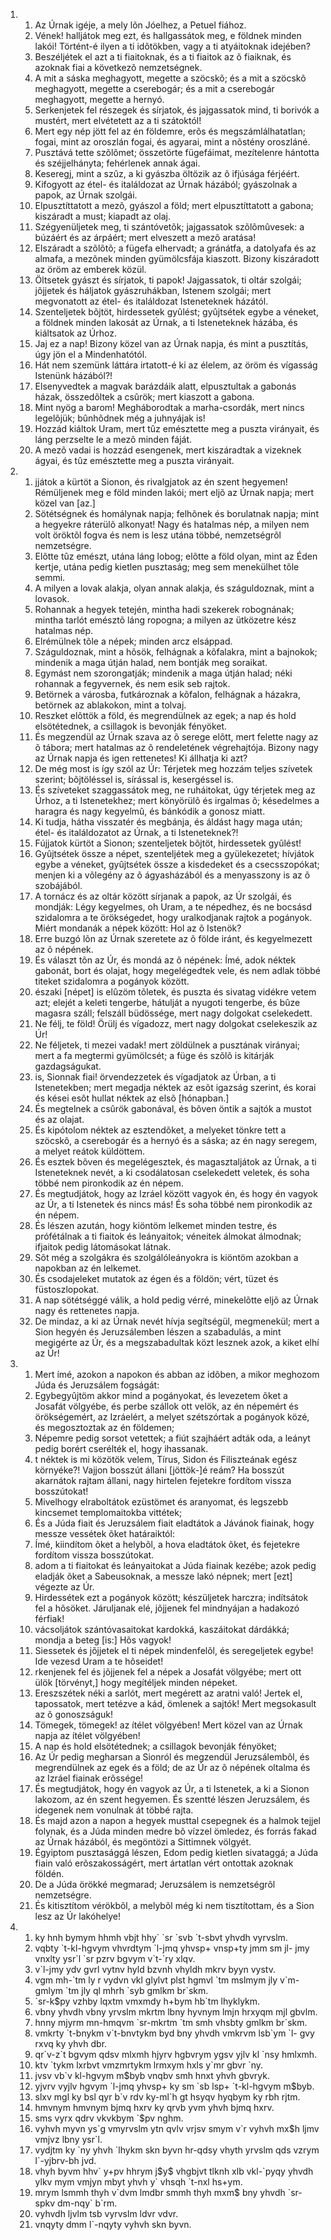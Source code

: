 <ol>
  <li>
    <ol>
      <li>Az Úrnak igéje, a mely lõn Jóelhez, a Petuel fiához.</li>
      <li>Vének! halljátok meg ezt, és hallgassátok meg, e földnek minden lakói! Történt-é ilyen a ti idõtökben, vagy a ti atyáitoknak idejében?</li>
      <li>Beszéljétek el azt a ti fiaitoknak, és a ti fiaitok az õ fiaiknak, és azoknak fiai a következõ nemzetségnek.</li>
      <li>A mit a sáska meghagyott, megette a szöcskõ; és a mit a szöcskõ meghagyott, megette a cserebogár; és a mit a cserebogár meghagyott, megette  a hernyó.</li>
      <li>Serkenjetek fel részegek és sírjatok, és jajgassatok mind, ti borivók a mustért, mert elvétetett az a ti szátoktól!</li>
      <li>Mert egy nép jött fel az én földemre,  erõs és megszámlálhatatlan; fogai, mint az oroszlán fogai, és agyarai, mint a nõstény oroszláné.</li>
      <li>Pusztává tette szõlõmet; összetörte fügefáimat, mezítelenre hántotta és széjjelhányta; fehérlenek annak ágai.</li>
      <li>Keseregj, mint a szûz, a ki gyászba öltözik az õ ifjúsága férjéért.</li>
      <li>Kifogyott az étel- és italáldozat az Úrnak házából; gyászolnak  a papok, az Úrnak szolgái.</li>
      <li>Elpusztíttatott a mezõ, gyászol a föld; mert elpusztíttatott a gabona; kiszáradt  a must; kiapadt az olaj.</li>
      <li>Szégyenüljetek meg, ti szántóvetõk; jajgassatok szõlõmûvesek: a búzáért és az árpáért; mert elveszett a mezõ aratása!</li>
      <li>Elszáradt a szõlõtõ; a fügefa elhervadt; a gránátfa, a datolyafa és az almafa, a mezõnek minden gyümölcsfája  kiaszott. Bizony kiszáradott az öröm az emberek közül.</li>
      <li>Öltsetek gyászt és sírjatok, ti papok! Jajgassatok, ti oltár szolgái; jõjjetek és háljatok gyászruhákban, Istenem szolgái; mert megvonatott  az étel- és italáldozat Isteneteknek házától.</li>
      <li>Szenteljetek  bõjtöt, hirdessetek gyûlést; gyûjtsétek egybe a véneket, a földnek minden lakosát az Úrnak, a ti Isteneteknek házába, és kiáltsatok az Úrhoz.</li>
      <li>Jaj ez a nap!  Bizony közel van az Úrnak napja, és mint a pusztítás, úgy jön el a Mindenhatótól.</li>
      <li>Hát nem szemünk láttára irtatott-é ki az élelem, az öröm és vígasság Istenünk házából?!</li>
      <li>Elsenyvedtek a magvak barázdáik alatt, elpusztultak a gabonás házak, összedõltek a csûrök; mert kiaszott a gabona.</li>
      <li>Mint nyög a barom! Megháborodtak a marha-csordák, mert nincs legelõjük; bûnhõdnek még a juhnyájak is!</li>
      <li>Hozzád kiáltok Uram, mert tûz emésztette meg a puszta virányait, és  láng perzselte le a mezõ minden fáját.</li>
      <li>A mezõ vadai is hozzád esengenek, mert kiszáradtak a vizeknek ágyai, és tûz emésztette meg a puszta virányait.</li>
    </ol>
  </li>
  <li>
    <ol>
      <li>jjátok a kürtöt  a Sionon, és rivalgjatok az én szent hegyemen! Rémüljenek meg e föld minden lakói; mert eljõ az Úrnak napja; mert közel van [az.]</li>
      <li>Sötétségnek és homálynak napja; felhõnek és borulatnak napja; mint a hegyekre ráterülõ alkonyat! Nagy és hatalmas nép, a milyen nem volt öröktõl fogva és nem is lesz utána többé, nemzetségrõl  nemzetségre.</li>
      <li>Elõtte tûz emészt, utána láng lobog; elõtte a föld olyan, mint az Éden kertje, utána pedig kietlen pusztaság; meg sem menekülhet tõle semmi.</li>
      <li>A milyen a lovak alakja, olyan annak alakja, és száguldoznak, mint a lovasok.</li>
      <li>Rohannak a hegyek tetején, mintha hadi szekerek robognának; mintha tarlót emésztõ láng ropogna; a milyen az ütközetre kész hatalmas nép.</li>
      <li>Elrémülnek tõle a népek; minden arcz elsáppad.</li>
      <li>Száguldoznak, mint a hõsök, felhágnak a kõfalakra, mint a bajnokok; mindenik a maga útján halad, nem bontják meg soraikat.</li>
      <li>Egymást nem szorongatják; mindenik a maga útján halad; néki rohannak a fegyvernek, és nem esik seb rajtok.</li>
      <li>Betörnek a városba, futkároznak a kõfalon, felhágnak a házakra, betörnek az ablakokon, mint a tolvaj.</li>
      <li>Reszket elõttök a föld, és megrendülnek az egek; a nap és hold elsötétednek, a csillagok is bevonják fényöket.</li>
      <li>És megzendül az Úrnak szava az õ serege elõtt, mert felette nagy az õ tábora; mert hatalmas az õ rendeletének végrehajtója. Bizony nagy az Úrnak napja és igen rettenetes! Ki  állhatja ki azt?</li>
      <li>De még most is így szól az Úr: Térjetek  meg hozzám teljes szívetek szerint; bõjtöléssel is, sírással is, kesergéssel is.</li>
      <li>És szíveteket szaggassátok meg, ne ruháitokat, úgy térjetek meg az Úrhoz, a ti Istenetekhez; mert könyörülõ és irgalmas õ; késedelmes a haragra és nagy kegyelmû,  és bánkódik a gonosz miatt.</li>
      <li>Ki tudja, hátha visszatér és megbánja,  és áldást hagy maga után; étel- és italáldozatot az Úrnak, a ti Isteneteknek?!</li>
      <li>Fújjatok kürtöt a Sionon;  szenteljetek bõjtöt, hirdessetek gyûlést!</li>
      <li>Gyûjtsétek össze a népet, szenteljétek meg a gyülekezetet; hívjátok egybe a véneket, gyûjtsétek össze a kisdedeket és a csecsszopókat; menjen ki a võlegény az õ ágyasházából és a menyasszony is az õ szobájából.</li>
      <li>A tornácz és az oltár között sírjanak a papok, az Úr szolgái, és mondják: Légy kegyelmes, oh Uram, a te népedhez, és ne bocsásd szidalomra a te örökségedet, hogy uralkodjanak rajtok a pogányok. Miért mondanák a népek között: Hol az õ  Istenök?</li>
      <li>Erre buzgó lõn az Úrnak szeretete az õ földe iránt, és kegyelmezett az õ népének.</li>
      <li>És választ tõn az Úr, és mondá az õ népének: Ímé, adok néktek gabonát, bort és olajat, hogy megelégedtek vele, és nem adlak többé titeket szidalomra a pogányok között.</li>
      <li>északi [népet] is elûzöm tõletek, és puszta és sivatag vidékre vetem azt; elejét a keleti tengerbe, hátulját a nyugoti tengerbe, és bûze magasra száll; felszáll büdössége, mert nagy dolgokat cselekedett.</li>
      <li>Ne félj, te föld! Örülj és vígadozz, mert nagy dolgokat cselekeszik az Úr!</li>
      <li>Ne féljetek, ti mezei vadak! mert zöldülnek a pusztának virányai; mert a fa megtermi gyümölcsét; a füge és szõlõ is kitárják gazdagságukat.</li>
      <li>is, Sionnak fiai! örvendezzetek és vígadjatok az Úrban, a ti Istenetekben; mert megadja néktek az esõt igazság szerint, és korai és kései esõt hullat néktek az elsõ [hónapban.]</li>
      <li>És megtelnek a csûrök gabonával, és bõven öntik a sajtók a  mustot és az olajat.</li>
      <li>És kipótolom néktek az esztendõket, a melyeket tönkre tett  a szöcskõ, a cserebogár és a hernyó és a sáska; az én nagy seregem, a melyet reátok küldöttem.</li>
      <li>És esztek bõven és megelégesztek, és magasztaljátok az Úrnak, a ti Isteneteknek nevét, a ki csodálatosan cselekedett veletek, és soha többé nem pironkodik az én népem.</li>
      <li>És megtudjátok, hogy az Izráel között vagyok én, és hogy én vagyok az Úr, a ti Istenetek és nincs más! És soha többé nem pironkodik az én népem.</li>
      <li>És lészen azután, hogy kiöntöm lelkemet  minden testre, és prófétálnak a ti fiaitok és leányaitok; véneitek álmokat álmodnak; ifjaitok pedig látomásokat látnak.</li>
      <li>Sõt még a szolgákra és szolgálóleányokra is kiöntöm azokban a napokban az én lelkemet.</li>
      <li>És csodajeleket mutatok az égen és a földön; vért, tüzet és füstoszlopokat.</li>
      <li>A nap  sötétséggé válik, a hold pedig vérré, minekelõtte eljõ az Úrnak nagy és rettenetes napja.</li>
      <li>De mindaz, a ki az Úrnak nevét hívja segítségül,  megmenekül; mert a Sion hegyén és Jeruzsálemben lészen a szabadulás, a mint megigérte az Úr, és a megszabadultak  közt lesznek azok, a kiket elhí az Úr!</li>
    </ol>
  </li>
  <li>
    <ol>
      <li>Mert ímé, azokon a napokon és abban az idõben, a mikor meghozom Júda és Jeruzsálem fogságát:</li>
      <li>Egybegyûjtöm akkor mind a pogányokat,  és levezetem õket a Josafát völgyébe, és perbe szállok ott velök, az én népemért és örökségemért, az Izráelért, a melyet szétszórtak a pogányok közé, és megosztoztak az én földemen;</li>
      <li>Népemre pedig sorsot vetettek; a fiút szajháért adták oda, a leányt pedig borért cserélték el, hogy ihassanak.</li>
      <li>t néktek is mi közötök velem, Tírus, Sidon és Filiszteának egész környéke?! Vajjon bosszút állani [jöttök-]é reám? Ha bosszút akarnátok rajtam  állani, nagy hirtelen fejetekre fordítom vissza bosszútokat!</li>
      <li>Mivelhogy elraboltátok ezüstömet és aranyomat, és legszebb kincsemet templomaitokba vittétek;</li>
      <li>És a Júda fiait és Jeruzsálem fiait eladtátok a Jávánok fiainak,  hogy messze vessétek õket határaiktól:</li>
      <li>Ímé, kiindítom  õket a helybõl, a hova eladtátok õket, és fejetekre fordítom vissza bosszútokat.</li>
      <li>adom a ti fiaitokat és leányaitokat a Júda fiainak kezébe; azok pedig eladják õket a Sabeusoknak, a messze lakó népnek; mert [ezt] végezte az Úr.</li>
      <li>Hirdessétek ezt a pogányok között; készüljetek harczra; indítsátok fel a hõsöket. Járuljanak elé, jõjjenek fel mindnyájan a hadakozó férfiak!</li>
      <li>vácsoljátok szántóvasaitokat kardokká, kaszáitokat dárdákká; mondja a beteg [is:] Hõs vagyok!</li>
      <li>Siessetek és jõjjetek el ti népek mindenfelõl, és seregeljetek egybe! Ide vezesd Uram a te hõseidet!</li>
      <li>rkenjenek fel és jõjjenek fel a népek a Josafát völgyébe; mert ott ülök [törvényt,] hogy megítéljek minden népeket.</li>
      <li>Ereszszétek néki a sarlót,  mert megérett az aratni való! Jertek el, tapossatok, mert tetézve a kád, ömlenek a sajtók! Mert megsokasult az õ gonoszságuk!</li>
      <li>Tömegek, tömegek! az ítélet völgyében! Mert közel van az Úrnak napja az ítélet völgyében!</li>
      <li>A nap és hold  elsötétednek; a csillagok bevonják fényöket;</li>
      <li>Az Úr pedig megharsan a Sionról  és megzendül Jeruzsálembõl, és megrendülnek az egek és a föld; de az Úr az õ népének oltalma és az Izráel fiainak erõssége!</li>
      <li>És megtudjátok, hogy én vagyok az Úr, a ti Istenetek,  a ki a Sionon lakozom, az én szent hegyemen. És szentté lészen Jeruzsálem,  és idegenek nem vonulnak át többé rajta.</li>
      <li>És majd azon a napon  a hegyek musttal csepegnek és a halmok tejjel folynak, és a Júda minden medre bõ vízzel ömledez, és forrás fakad  az Úrnak házából, és megöntözi a Sittimnek völgyét.</li>
      <li>Égyiptom pusztasággá lészen, Edom pedig kietlen sivataggá; a Júda fiain való erõszakosságért, mert ártatlan vért ontottak  azoknak földén.</li>
      <li>De a Júda örökké  megmarad; Jeruzsálem is nemzetségrõl nemzetségre.</li>
      <li>És kitisztítom  vérökbõl, a melybõl még ki nem tisztítottam, és a Sion lesz az Úr lakóhelye!</li>
    </ol>
  </li>
  <li>
    <ol>
      <li>ky hnh bymym hhmh vbjt hhy` `sr `svb `t-sbvt yhvdh vyrvslm.</li>
      <li>vqbty `t-kl-hgvym vhvrdtym `l-jmq yhvsp+ vnsp+ty jmm sm jl- jmy vnxlty ysr`l `sr pzrv bgvym v`t-`ry xlqv.</li>
      <li>v`l-jmy ydv gvrl vytnv hyld bzvnh vhyldh mkrv byyn vystv.</li>
      <li>vgm mh-`tm ly r vydvn vkl glylvt plst hgmvl `tm mslmym jly v`m-gmlym `tm jly ql mhrh `syb gmlkm br`skm.</li>
      <li>`sr-k$py vzhby lqxtm vmxmdy h+bym hb`tm lhyklykm.</li>
      <li>vbny yhvdh vbny yrvslm mkrtm lbny hyvnym lmjn hrxyqm mjl gbvlm.</li>
      <li>hnny mjyrm mn-hmqvm `sr-mkrtm `tm smh vhsbty gmlkm br`skm.</li>
      <li>vmkrty `t-bnykm v`t-bnvtykm byd bny yhvdh vmkrvm lsb`ym `l- gvy rxvq ky yhvh dbr.</li>
      <li>qr`v-z`t bgvym qdsv mlxmh hjyrv hgbvrym ygsv yjlv kl `nsy hmlxmh.</li>
      <li>ktv `tykm lxrbvt vmzmrtykm lrmxym hxls y`mr gbvr `ny.</li>
      <li>jvsv vb`v kl-hgvym m$byb vnqbv smh hnxt yhvh gbvryk.</li>
      <li>yjvrv vyjlv hgvym `l-jmq yhvsp+ ky sm `sb lsp+ `t-kl-hgvym m$byb.</li>
      <li>slxv mgl ky bsl qyr b`v rdv ky-ml`h gt hsyqv hyqbym ky rbh rjtm.</li>
      <li>hmvnym hmvnym bjmq hxrv ky qrvb yvm yhvh bjmq hxrv.</li>
      <li>sms vyrx qdrv vkvkbym `$pv nghm.</li>
      <li>vyhvh myvn ys`g vmyrvslm ytn qvlv vrjsv smym v`r vyhvh mx$h ljmv vmjvz lbny ysr`l.</li>
      <li>vydjtm ky `ny yhvh `lhykm skn byvn hr-qdsy vhyth yrvslm qds vzrym l`-yjbrv-bh jvd.</li>
      <li>vhyh byvm hhv` y+pv hhrym j$y$ vhgbjvt tlknh xlb vkl-`pyqy yhvdh ylkv mym vmjyn mbyt yhvh y` vhsqh `t-nxl hs+ym.</li>
      <li>mrym lsmmh thyh v`dvm lmdbr smmh thyh mxm$ bny yhvdh `sr- spkv dm-nqy` b`rm.</li>
      <li>vyhvdh ljvlm tsb vyrvslm ldvr vdvr.</li>
      <li>vnqyty dmm l`-nqyty vyhvh skn byvn.</li>
    </ol>
  </li>
</ol>
